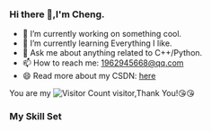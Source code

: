 ### Hi there 👋,I'm Cheng.

- 🔭 I’m currently working on something cool.
- 🌱 I’m currently learning Everything I like.
- 💬 Ask me about anything related to C++/Python.
- 📫 How to reach me: 1962945668@qq.com
- 😄 Read more about my CSDN: [here](https://blog.csdn.net/qq_45494729?spm=1000.2115.3001.5343)



You are my ![Visitor Count](https://profile-counter.glitch.me/wisdom-zhe/count.svg) visitor,Thank You!:kissing_heart::kissing_heart:

### My Skill Set



